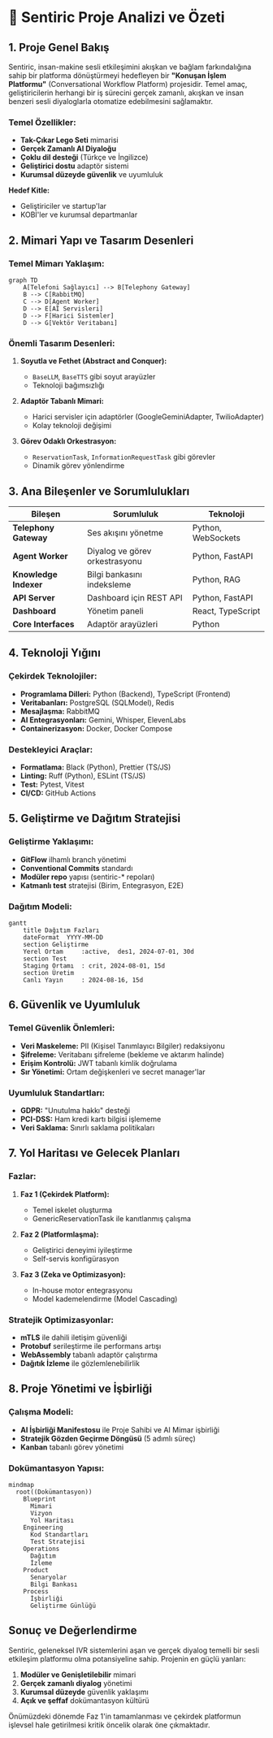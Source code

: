 # 🧩 Sentiric Proje Analizi ve Özeti

## 1. Proje Genel Bakış
Sentiric, insan-makine sesli etkileşimini akışkan ve bağlam farkındalığına sahip bir platforma dönüştürmeyi hedefleyen bir **"Konuşan İşlem Platformu"** (Conversational Workflow Platform) projesidir. Temel amaç, geliştiricilerin herhangi bir iş sürecini gerçek zamanlı, akışkan ve insan benzeri sesli diyaloglarla otomatize edebilmesini sağlamaktır.

### Temel Özellikler:
- **Tak-Çıkar Lego Seti** mimarisi
- **Gerçek Zamanlı AI Diyaloğu**
- **Çoklu dil desteği** (Türkçe ve İngilizce)
- **Geliştirici dostu** adaptör sistemi
- **Kurumsal düzeyde güvenlik** ve uyumluluk

**Hedef Kitle:**
- Geliştiriciler ve startup'lar
- KOBİ'ler ve kurumsal departmanlar

## 2. Mimari Yapı ve Tasarım Desenleri
### Temel Mimarı Yaklaşım:
```mermaid
graph TD
    A[Telefoni Sağlayıcı] --> B[Telephony Gateway]
    B --> C[RabbitMQ]
    C --> D[Agent Worker]
    D --> E[AI Servisleri]
    D --> F[Harici Sistemler]
    D --> G[Vektör Veritabanı]
```

### Önemli Tasarım Desenleri:
1. **Soyutla ve Fethet (Abstract and Conquer):**
   - `BaseLLM`, `BaseTTS` gibi soyut arayüzler
   - Teknoloji bağımsızlığı

2. **Adaptör Tabanlı Mimari:**
   - Harici servisler için adaptörler (GoogleGeminiAdapter, TwilioAdapter)
   - Kolay teknoloji değişimi

3. **Görev Odaklı Orkestrasyon:**
   - `ReservationTask`, `InformationRequestTask` gibi görevler
   - Dinamik görev yönlendirme

## 3. Ana Bileşenler ve Sorumlulukları
| Bileşen | Sorumluluk | Teknoloji |
|---------|------------|-----------|
| **Telephony Gateway** | Ses akışını yönetme | Python, WebSockets |
| **Agent Worker** | Diyalog ve görev orkestrasyonu | Python, FastAPI |
| **Knowledge Indexer** | Bilgi bankasını indeksleme | Python, RAG |
| **API Server** | Dashboard için REST API | Python, FastAPI |
| **Dashboard** | Yönetim paneli | React, TypeScript |
| **Core Interfaces** | Adaptör arayüzleri | Python |

## 4. Teknoloji Yığını
### Çekirdek Teknolojiler:
- **Programlama Dilleri:** Python (Backend), TypeScript (Frontend)
- **Veritabanları:** PostgreSQL (SQLModel), Redis
- **Mesajlaşma:** RabbitMQ
- **AI Entegrasyonları:** Gemini, Whisper, ElevenLabs
- **Containerizasyon:** Docker, Docker Compose

### Destekleyici Araçlar:
- **Formatlama:** Black (Python), Prettier (TS/JS)
- **Linting:** Ruff (Python), ESLint (TS/JS)
- **Test:** Pytest, Vitest
- **CI/CD:** GitHub Actions

## 5. Geliştirme ve Dağıtım Stratejisi
### Geliştirme Yaklaşımı:
- **GitFlow** ilhamlı branch yönetimi
- **Conventional Commits** standardı
- **Modüler repo** yapısı (sentiric-* repoları)
- **Katmanlı test** stratejisi (Birim, Entegrasyon, E2E)

### Dağıtım Modeli:
```mermaid
gantt
    title Dağıtım Fazları
    dateFormat  YYYY-MM-DD
    section Geliştirme
    Yerel Ortam     :active,  des1, 2024-07-01, 30d
    section Test
    Staging Ortamı  : crit, 2024-08-01, 15d
    section Üretim
    Canlı Yayın     : 2024-08-16, 15d
```

## 6. Güvenlik ve Uyumluluk
### Temel Güvenlik Önlemleri:
- **Veri Maskeleme:** PII (Kişisel Tanımlayıcı Bilgiler) redaksiyonu
- **Şifreleme:** Veritabanı şifreleme (bekleme ve aktarım halinde)
- **Erişim Kontrolü:** JWT tabanlı kimlik doğrulama
- **Sır Yönetimi:** Ortam değişkenleri ve secret manager'lar

### Uyumluluk Standartları:
- **GDPR:** "Unutulma hakkı" desteği
- **PCI-DSS:** Ham kredi kartı bilgisi işlememe
- **Veri Saklama:** Sınırlı saklama politikaları

## 7. Yol Haritası ve Gelecek Planları
### Fazlar:
1. **Faz 1 (Çekirdek Platform):**
   - Temel iskelet oluşturma
   - GenericReservationTask ile kanıtlanmış çalışma

2. **Faz 2 (Platformlaşma):**
   - Geliştirici deneyimi iyileştirme
   - Self-servis konfigürasyon

3. **Faz 3 (Zeka ve Optimizasyon):**
   - In-house motor entegrasyonu
   - Model kademelendirme (Model Cascading)

### Stratejik Optimizasyonlar:
- **mTLS** ile dahili iletişim güvenliği
- **Protobuf** serileştirme ile performans artışı
- **WebAssembly** tabanlı adaptör çalıştırma
- **Dağıtık İzleme** ile gözlemlenebilirlik

## 8. Proje Yönetimi ve İşbirliği
### Çalışma Modeli:
- **AI İşbirliği Manifestosu** ile Proje Sahibi ve AI Mimar işbirliği
- **Stratejik Gözden Geçirme Döngüsü** (5 adımlı süreç)
- **Kanban** tabanlı görev yönetimi

### Dokümantasyon Yapısı:
```mermaid
mindmap
  root((Dokümantasyon))
    Blueprint
      Mimari
      Vizyon
      Yol Haritası
    Engineering
      Kod Standartları
      Test Stratejisi
    Operations
      Dağıtım
      İzleme
    Product
      Senaryolar
      Bilgi Bankası
    Process
      İşbirliği
      Geliştirme Günlüğü
```

## Sonuç ve Değerlendirme
Sentiric, geleneksel IVR sistemlerini aşan ve gerçek diyalog temelli bir sesli etkileşim platformu olma potansiyeline sahip. Projenin en güçlü yanları:

1. **Modüler ve Genişletilebilir** mimari
2. **Gerçek zamanlı diyalog** yönetimi
3. **Kurumsal düzeyde** güvenlik yaklaşımı
4. **Açık ve şeffaf** dokümantasyon kültürü

Önümüzdeki dönemde Faz 1'in tamamlanması ve çekirdek platformun işlevsel hale getirilmesi kritik öncelik olarak öne çıkmaktadır.